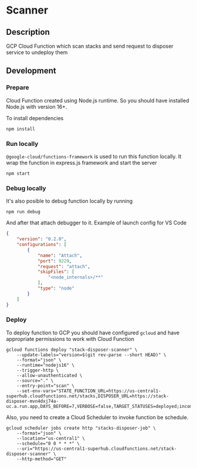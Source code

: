 # Scanner

## Description

GCP Cloud Function which scan stacks and send request to disposer service to undeploy them

## Development

### Prepare

Cloud Function created using Node.js runtime. So you should have installed Node.js with version 16+.

To install dependencies

```shell
npm install
```

### Run locally

`@google-cloud/functions-framework` is used to run this function locally. It wrap the function in express.js framework and start the server

```shell
npm start
```

### Debug locally

It's also posible to debug function locally by running

```shell
npm run debug
```

And after that attach debugger to it. Example of launch config for VS Code

```json
{
    "version": "0.2.0",
    "configurations": [
        {
            "name": "Attach",
            "port": 9229,
            "request": "attach",
            "skipFiles": [
                "<node_internals>/**"
            ],
            "type": "node"
        }
    ]
}
```

### Deploy

To deploy function to GCP you should have configured `gcloud` and have appropriate permissions to work with Cloud Function

```shell
gcloud functions deploy "stack-disposer-scanner" \
    --update-labels="version=$(git rev-parse --short HEAD)" \
    --format="json" \
    --runtime="nodejs16" \
    --trigger-http \
    --allow-unauthenticated \
    --source="." \
    --entry-point="scan" \
    --set-env-vars="STATE_FUNCTION_URL=https://us-central1-superhub.cloudfunctions.net/stacks,DISPOSER_URL=https://stack-disposer-mvn4dxj74a-uc.a.run.app,DAYS_BEFORE=7,VERBOSE=false,TARGET_STATUSES=deployed;incomplete"
```

Also, you need to create a Cloud Scheduler to invoke function be schedule.

```shell
gcloud scheduler jobs create http "stacks-disposer-job" \
    --format="json" \
    --location="us-central1" \
    --schedule="0 0 * * *" \
    --uri="https://us-central1-superhub.cloudfunctions.net/stack-disposer-scanner" \
    --http-method="GET"
```
